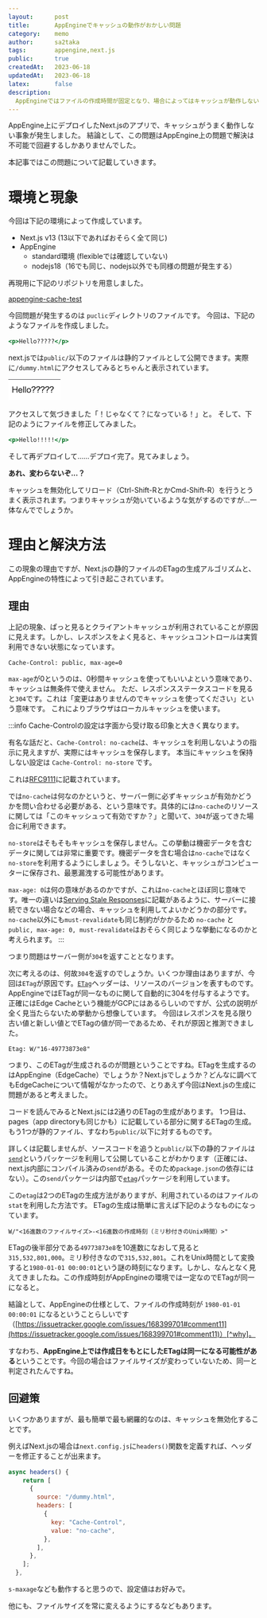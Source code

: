 ```yaml
---
layout:      post
title:       AppEngineでキャッシュの動作がおかしい問題
category:    memo
author:      sa2taka
tags:        appengine,next.js
public:      true
createdAt:   2023-06-18
updatedAt:   2023-06-18
latex:       false
description:
  AppEngineではファイルの作成時間が固定となり、場合によってはキャッシュが動作しない事がある。それについてまとめた。 
---
```


AppEngine上にデプロイしたNext.jsのアプリで、キャッシュがうまく動作しない事象が発生しました。
結論として、この問題はAppEngine上の問題で解決は不可能で回避するしかありませんでした。

本記事ではこの問題について記載していきます。

# 環境と現象

今回は下記の環境によって作成しています。

- Next.js v13 (13以下であればおそらく全て同じ)
- AppEngine
  - standard環境 (flexibleでは確認していない)
  - nodejs18（16でも同じ、nodejs以外でも同様の問題が発生する）

再現用に下記のリポジトリを用意しました。

[appengine-cache-test](https://github.com/sa2taka/appengine-cache-test)

今回問題が発生するのは `puclic`ディレクトリのファイルです。
今回は、下記のようなファイルを作成しました。

```html:public/dummy.html
<p>Hello?????</p>
```

next.jsでは`public/`以下のファイルは静的ファイルとして公開できます。実際に`/dummy.html`にアクセスしてみるとちゃんと表示されています。

![dummy.htmlの初回アクセス結果](../_images/dummy.htmlの初回アクセス結果.png)

アクセスして気づきました「！じゃなくて？になっている！」と。
そして、下記のようにファイルを修正してみました。

```html:public/dummy.html
<p>Hello!!!!!</p>
```

そして再デプロイして……デプロイ完了。見てみましょう。

**あれ、変わらないぞ...？**

キャッシュを無効化してリロード（Ctrl-Shift-RとかCmd-Shift-R）を行うとうまく表示されます。つまりキャッシュが効いているような気がするのですが...一体なんででしょうか。

# 理由と解決方法

この現象の理由ですが、Next.jsの静的ファイルのETagの生成アルゴリズムと、AppEngineの特性によって引き起こされています。

## 理由

上記の現象、ぱっと見るとクライアントキャッシュが利用されていることが原因に見えます。しかし、レスポンスをよく見ると、キャッシュコントロールは実質利用できない状態になっています。

```
Cache-Control: public, max-age=0
```

`max-age`が0というのは、0秒間キャッシュを使ってもいいよという意味であり、キャッシュは無条件で使えません。
ただ、レスポンスステータスコードを見ると`304`です。これは「変更はありませんのでキャッシュを使ってください」という意味です。
これによりブラウザはローカルキャッシュを使います。

:::info
Cache-Controlの設定は字面から受け取る印象と大きく異なります。

有名な話だと、`Cache-Control: no-cache`は、キャッシュを利用しないようの指示に見えますが、実際にはキャッシュを保存します。
本当にキャッシュを保持しない設定は `Cache-Control: no-store` です。

これは[RFC9111](https://www.rfc-editor.org/rfc/rfc9111.html#section-5.2.2.4)に記載されています。

では`no-cache`は何なのかというと、サーバー側に必ずキャッシュが有効かどうかを問い合わせる必要がある、という意味です。具体的には`no-cache`のリソースに関しては「このキャッシュって有効ですか？」と聞いて、`304`が返ってきた場合に利用できます。

`no-store`はそもそもキャッシュを保存しません。この挙動は機密データを含むデータに関しては非常に重要です。機密データを含む場合は`no-cache`ではなく`no-store`を利用するようにしましょう。そうしないと、キャッシュがコンピューターに保存され、最悪漏洩する可能性があります。

`max-age: 0`は何の意味があるのかですが、これは`no-cache`とほぼ同じ意味です。唯一の違いは[Serving Stale Responses](https://www.rfc-editor.org/rfc/rfc9111.html#name-serving-stale-responses)に記載があるように、サーバーに接続できない場合などの場合、キャッシュを利用してよいかどうかの部分です。`no-cache`以外にも`must-revalidate`も同じ制約がかかるため `no-cache` と `public, max-age: 0, must-revalidate`はおそらく同じような挙動になるのかと考えられます。
:::

つまり問題はサーバー側が`304`を返すこととなります。

次に考えるのは、何故`304`を返すのでしょうか。いくつか理由はありますが、今回は`ETag`が原因です。[`ETag`](https://developer.mozilla.org/ja/docs/Web/HTTP/Headers/ETag)ヘッダーは、リソースのバージョンを表すものです。AppEngineではETagが同一なものに関して自動的に304を付与するようです。正確にはEdge Cacheという機能がGCPにはあるらしいのですが、公式の説明が全く見当たらないため挙動から想像しています。
今回はレスポンスを見る限り古い値と新しい値とでETagの値が同一であるため、それが原因と推測できました。

```
Etag: W/"16-49773873e8"
```

つまり、このETagが生成されるのが問題ということですね。ETagを生成するのはAppEngine（EdgeCache）でしょうか？Next.jsでしょうか？どんなに調べてもEdgeCacheについて情報がなかったので、とりあえず今回はNext.jsの生成に問題があると考えました。

コードを読んでみるとNext.jsには2通りのETagの生成があります。
1つ目は、pages（app directoryも同じかも）に記載している部分に関するETagの生成。もう1つが静的ファイル、すなわち`public/`以下に対するものです。

詳しくは記載しませんが、ソースコードを追うと`public/`以下の静的ファイルは[`send`](https://www.npmjs.com/package/send)というパッケージを利用して公開していることがわかります（正確には、next.js内部にコンパイル済みの`send`がある。そのため`package.json`の依存にはない）。この`send`パッケージは内部で[`etag`](https://www.npmjs.com/package/etag)パッケージを利用しています。

この`etag`は2つのETagの生成方法がありますが、利用されているのはファイルの`stat`を利用した方法です。
ETagの生成は簡単に言えば下記のようなものになっています。

```
W/"<16進数のファイルサイズ>-<16進数の作成時刻（ミリ秒付きのUnix時間）>"
```

ETagの後半部分である`49773873e8`を10進数になおして見ると`315,532,801,000`。ミリ秒付きなので`315,532,801`。これをUnix時間として変換すると`1980-01-01 00:00:01`という謎の時刻になります。しかし、なんとなく見えてきましたね。この作成時刻がAppEngineの環境では一定なのでETagが同一になると。

結論として、AppEngineの仕様として、ファイルの作成時刻が `1980-01-01 00:00:01` になるということらしいです（[https://issuetracker.google.com/issues/168399701#comment11](https://issuetracker.google.com/issues/168399701#comment11)）[^why]。

[^why]: 何故1970年じゃないのか、何故01秒なのか...。

すなわち、**AppEngine上では作成日をもとにしたETagは同一になる可能性がある**ということです。今回の場合はファイルサイズが変わっていないため、同一と判定されたんですね。


## 回避策

いくつかありますが、最も簡単で最も網羅的なのは、キャッシュを無効化することです。

例えばNext.jsの場合は`next.config.js`に`headers()`関数を定義すれば、ヘッダーを修正することが出来ます。


```typescript:next.config.js
async headers() {
    return [
      {
        source: "/dummy.html",
        headers: [
          {
            key: "Cache-Control",
            value: "no-cache",
          },
        ],
      },
    ];
  },
```

`s-maxage`なども動作すると思うので、設定値はお好みで。

他にも、ファイルサイズを常に変えるようにするなどもあります。
